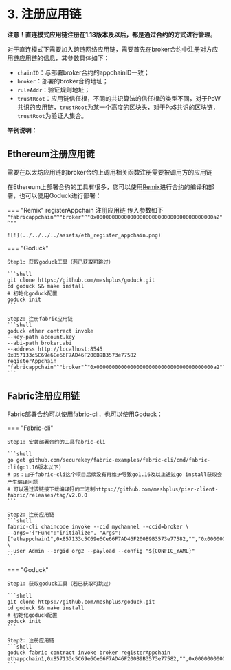 # 3. 注册应用链

**注意！直连模式应用链注册在1.18版本及以后，都是通过合约的方式进行管理**。

对于直连模式下需要加入跨链网络应用链，需要首先在broker合约中注册对方应用链应用链的信息，其参数具体如下：

- `chainID`：与部署broker合约的appchainID一致；
- `broker`：部署的broker合约地址；
- `ruleAddr`：验证规则地址；
- `trustRoot`：应用链信任根，不同的共识算法的信任根的类型不同，对于PoW共识的应用链，`trustRoot`为某一个高度的区块头，对于PoS共识的区块链，`trustRoot`为验证人集合。

**举例说明：**

## Ethereum注册应用链

需要在以太坊应用链的broker合约上调用相关函数注册需要被调用方的应用链

在Ethereum上部署合约的工具有很多，您可以使用[Remix](https://remix.ethereum.org/)进行合约的编译和部署，也可以使用Goduck进行部署：

=== "Remix"
    registerAppchain 注册应用链 传入参数如下
    ```
    "fabricappchain"^"broker"^"0x00000000000000000000000000000000000000a2"^""
    ```
    
    ![!](../../../../assets/eth_register_appchain.png)

=== "Goduck"
    
    Step1: 获取goduck工具（若已获取可跳过）

    ```shell
    git clone https://github.com/meshplus/goduck.git
    cd goduck && make install
    # 初始化goduck配置
    goduck init
    ```

    Step2: 注册fabric应用链
    ```shell
    goduck ether contract invoke 
    --key-path account.key 
    --abi-path broker.abi 
    --address http://localhost:8545 0x857133c5C69e6Ce66F7AD46F200B9B3573e77582
    registerAppchain "fabricappchain"^"broker"^"0x00000000000000000000000000000000000000a2"^""
    ```

## Fabric注册应用链
    
Fabric部署合约可以使用[fabric-cli](https://github.com/hyperledger/fabric-cli)，也可以使用Goduck：

=== "Fabric-cli"

    Step1: 安装部署合约的工具fabric-cli

    ```shell
    go get github.com/securekey/fabric-examples/fabric-cli/cmd/fabric-cli(go1.16版本以下)
    # ps：由于fabric-cli这个项目后续没有再维护导致go1.16及以上通过go install获取会产生编译问题
    # 可以通过该链接下载编译好的二进制https://github.com/meshplus/pier-client-fabric/releases/tag/v2.0.0
    ```

    Step2: 注册应用链
    ```shell
    fabric-cli chaincode invoke --cid mychannel --ccid=broker \
    --args='{"Func":"initialize", "Args":["ethappchain1",0x857133c5C69e6Ce66F7AD46F200B9B3573e77582,"","0x00000000000000000000000000000000000000a2"]}' \
    --user Admin --orgid org2 --payload --config "${CONFIG_YAML}"
    ```


=== "Goduck"

    Step1: 获取goduck工具（若已获取可跳过）

    ```shell
    git clone https://github.com/meshplus/goduck.git
    cd goduck && make install
    # 初始化goduck配置
    goduck init
    ```

    Step2: 注册应用链
    ```shell
    goduck fabric contract invoke broker registerAppchain 
    ethappchain1,0x857133c5C69e6Ce66F7AD46F200B9B3573e77582,"",0x00000000000000000000000000000000000000a2
    ```

